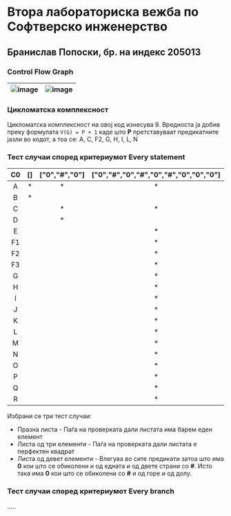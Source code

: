 # Втора лабораториска вежба по Софтверско инженерство

## Бранислав Попоски, бр. на индекс 205013

###  Control Flow Graph
|![image](https://user-images.githubusercontent.com/76975611/173955110-d1bb03c9-d307-455a-ba40-5e4cc2e9e3f3.png)|![image](https://user-images.githubusercontent.com/76975611/173955628-8666c395-2726-4764-b6e5-b0e1e36ab640.png)|
|:--:|:--:|


### Цикломатска комплексност
Цикломатска комплексност на овој код изнесува 9. Вредноста ја добив преку формулата `V(G) = P + 1` каде што **P** претставуваат предикатните јазли во кодот, а тоа се: A, C, F2, G, H, I, L, N

### Тест случаи според критериумот  Every statement
|C0|\[\]|\["0","#","0"\]|\["0","#","0","#","0","#","0","0","0"\]|
|:--:|:--:|:--:|:--:|
|A|\*|\*|\*|
|B|\*|  |  |
|C|  |\*|\*|
|D|  |\*|  |
|E|  |  |\*|
|F1| |  |\*|
|F2| |  |\*|
|F3| |  |\*|
|G|  |  |\*|
|H|  |  |\*|
|I|  |  |\*|
|J|  |  |\*|
|K|  |  |\*|
|L|  |  |\*|
|M|  |  |\*|
|N|  |  |\*|
|O|  |  |\*|
|P|  |  |\*|
|Q|  |  |\*|
|R|  |  |\*|

Избрани се три тест случаи:
 - Празна листа - Паѓа на проверката дали листата има барем еден елемент
 - Листа од три елементи - Паѓа на проверката дали листата е перфектен квадрат
 - Листа од девет елементи - Влегува во сите предикати затоа што има **0** кои што се обиколени и од едната и од двете страни со **#**. Исто така има **0** кои што се обиколени со **#** и од горе и од долу.

### Тест случаи според критериумот Every branch
.....

